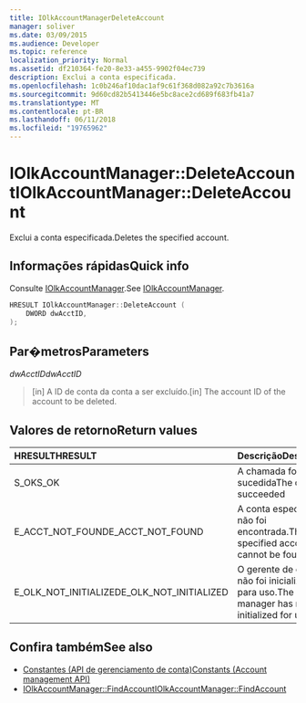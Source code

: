 ```yaml
---
title: IOlkAccountManagerDeleteAccount
manager: soliver
ms.date: 03/09/2015
ms.audience: Developer
ms.topic: reference
localization_priority: Normal
ms.assetid: df210364-fe20-8e33-a455-9902f04ec739
description: Exclui a conta especificada.
ms.openlocfilehash: 1c0b246af10dac1af9c61f368d082a92c7b3616a
ms.sourcegitcommit: 9d60cd82b5413446e5bc8ace2cd689f683fb41a7
ms.translationtype: MT
ms.contentlocale: pt-BR
ms.lasthandoff: 06/11/2018
ms.locfileid: "19765962"
---
```

# <a name="iolkaccountmanagerdeleteaccount"></a><span data-ttu-id="f5fe5-103">IOlkAccountManager::DeleteAccount</span><span class="sxs-lookup"><span data-stu-id="f5fe5-103">IOlkAccountManager::DeleteAccount</span></span>

<span data-ttu-id="f5fe5-104">Exclui a conta especificada.</span><span class="sxs-lookup"><span data-stu-id="f5fe5-104">Deletes the specified account.</span></span>
  
## <a name="quick-info"></a><span data-ttu-id="f5fe5-105">Informações rápidas</span><span class="sxs-lookup"><span data-stu-id="f5fe5-105">Quick info</span></span>

<span data-ttu-id="f5fe5-106">Consulte [IOlkAccountManager](iolkaccountmanager.md).</span><span class="sxs-lookup"><span data-stu-id="f5fe5-106">See [IOlkAccountManager](iolkaccountmanager.md).</span></span>
  
```cpp
HRESULT IOlkAccountManager::DeleteAccount (  
    DWORD dwAcctID, 
);
```

## <a name="parameters"></a><span data-ttu-id="f5fe5-107">Par�metros</span><span class="sxs-lookup"><span data-stu-id="f5fe5-107">Parameters</span></span>

<span data-ttu-id="f5fe5-108">_dwAcctID_</span><span class="sxs-lookup"><span data-stu-id="f5fe5-108">_dwAcctID_</span></span>
  
> <span data-ttu-id="f5fe5-109">[in] A ID de conta da conta a ser excluído.</span><span class="sxs-lookup"><span data-stu-id="f5fe5-109">[in] The account ID of the account to be deleted.</span></span>
    
## <a name="return-values"></a><span data-ttu-id="f5fe5-110">Valores de retorno</span><span class="sxs-lookup"><span data-stu-id="f5fe5-110">Return values</span></span>

|<span data-ttu-id="f5fe5-111">**HRESULT**</span><span class="sxs-lookup"><span data-stu-id="f5fe5-111">**HRESULT**</span></span>|<span data-ttu-id="f5fe5-112">**Descrição**</span><span class="sxs-lookup"><span data-stu-id="f5fe5-112">**Description**</span></span>|
|:-----|:-----|
|<span data-ttu-id="f5fe5-113">S_OK</span><span class="sxs-lookup"><span data-stu-id="f5fe5-113">S_OK</span></span>  <br/> |<span data-ttu-id="f5fe5-114">A chamada foi bem-sucedida</span><span class="sxs-lookup"><span data-stu-id="f5fe5-114">The call succeeded</span></span>  <br/> |
|<span data-ttu-id="f5fe5-115">E_ACCT_NOT_FOUND</span><span class="sxs-lookup"><span data-stu-id="f5fe5-115">E_ACCT_NOT_FOUND</span></span>  <br/> |<span data-ttu-id="f5fe5-116">A conta especificada não foi encontrada.</span><span class="sxs-lookup"><span data-stu-id="f5fe5-116">The specified account cannot be found.</span></span>  <br/> |
|<span data-ttu-id="f5fe5-117">E_OLK_NOT_INITIALIZED</span><span class="sxs-lookup"><span data-stu-id="f5fe5-117">E_OLK_NOT_INITIALIZED</span></span>  <br/> |<span data-ttu-id="f5fe5-118">O gerente de conta não foi inicializado para uso.</span><span class="sxs-lookup"><span data-stu-id="f5fe5-118">The account manager has not been initialized for use.</span></span>  <br/> |
   
## <a name="see-also"></a><span data-ttu-id="f5fe5-119">Confira também</span><span class="sxs-lookup"><span data-stu-id="f5fe5-119">See also</span></span>

- [<span data-ttu-id="f5fe5-120">Constantes (API de gerenciamento de conta)</span><span class="sxs-lookup"><span data-stu-id="f5fe5-120">Constants (Account management API)</span></span>](constants-account-management-api.md)  
- [<span data-ttu-id="f5fe5-121">IOlkAccountManager::FindAccount</span><span class="sxs-lookup"><span data-stu-id="f5fe5-121">IOlkAccountManager::FindAccount</span></span>](iolkaccountmanager-findaccount.md)

